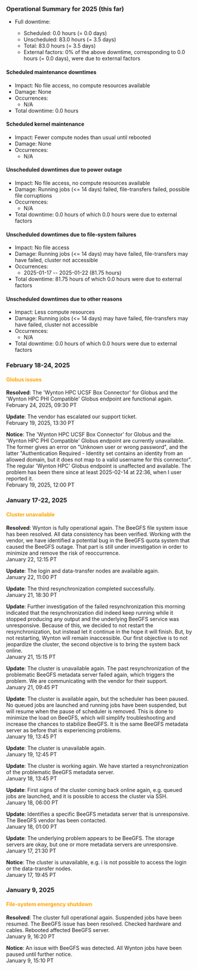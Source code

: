 ### Operational Summary for 2025 (this far)

* Full downtime:

  - Scheduled: 0.0 hours (= 0.0 days)
  - Unscheduled: 83.0 hours (= 3.5 days)
  - Total: 83.0 hours (= 3.5 days)
  - External factors: 0% of the above downtime, corresponding to 0.0
    hours (= 0.0 days), were due to external factors


#### Scheduled maintenance downtimes

* Impact: No file access, no compute resources available
* Damage: None
* Occurrences:
  - N/A
* Total downtime: 0.0 hours

#### Scheduled kernel maintenance

* Impact: Fewer compute nodes than usual until rebooted
* Damage: None
* Occurrences:
  - N/A

#### Unscheduled downtimes due to power outage

* Impact: No file access, no compute resources available
* Damage: Running jobs (<= 14 days) failed, file-transfers failed,
  possible file corruptions
* Occurrences:
  - N/A
* Total downtime: 0.0 hours of which 0.0 hours were due to external
  factors
  
#### Unscheduled downtimes due to file-system failures

* Impact: No file access
* Damage: Running jobs (<= 14 days) may have failed, file-transfers
  may have failed, cluster not accessible
* Occurrences:
  - 2025-01-17 -- 2025-01-22 (81.75 hours)
* Total downtime: 81.75 hours of which 0.0 hours were due to external
  factors

#### Unscheduled downtimes due to other reasons

* Impact: Less compute resources
* Damage: Running jobs (<= 14 days) may have failed, file-transfers
  may have failed, cluster not accessible
* Occurrences:
  - N/A
* Total downtime: 0.0 hours of which 0.0 hours were due to external
  factors


### February 18-24, 2025

#### <span style="color: orange;">Globus issues</span>

**Resolved**: The 'Wynton HPC UCSF Box Connector' for Globus and the
'Wynton HPC PHI Compatible' Globus endpoint are functional again.
<br><span class="timestamp">February 24, 2025, 09:30 PT</span>

**Update**: The vendor has escalated our support ticket.
<br><span class="timestamp">February 19, 2025, 13:30 PT</span>

**Notice**: The 'Wynton HPC UCSF Box Connector' for Globus and the
'Wynton HPC PHI Compatible' Globus endpoint are currently
unavailable. The former gives an error on "Unknown user or wrong
password", and the latter "Authentication Required - Identity set
contains an identity from an allowed domain, but it does not map to a
valid username for this connector". The regular 'Wynton HPC' Globus
endpoint is unaffected and available. The problem has been there since
at least 2025-02-14 at 22:36, when I user reported it.
<br><span class="timestamp">February 19, 2025, 12:00 PT</span>


### January 17-22, 2025

#### <span style="color: orange;">Cluster unavailable</span>

**Resolved**: Wynton is fully operational again. The BeeGFS file
system issue has been resolved. All data consistency has been
verified. Working with the vendor, we have identified a potential bug
in the BeeGFS quota system that caused the BeeGFS outage. That part is
still under investigation in order to minimize and remove the risk of
reoccurrence.
<br><span class="timestamp">January 22, 12:15 PT</span>

**Update**: The login and data-transfer nodes are available again.
<br><span class="timestamp">January 22, 11:00 PT</span>

**Update**: The third resynchronization completed successfully.
<br><span class="timestamp">January 21, 18:30 PT</span>

**Update**: Further investigation of the failed resynchronization this
morning indicated that the resynchronization did indeed keep running
while it stopped producing any output and the underlying BeeGFS
service was unresponsive. Because of this, we decided to not restart
the resynchronization, but instead let it continue in the hope it will
finish. But, by not restarting, Wynton will remain inaccessible. Our
first objective is to not jeopardize the cluster, the second objective
is to bring the system back online.
<br><span class="timestamp">January 21, 15:15 PT</span>

**Update**: The cluster is unavailable again. The past
resynchronization of the problematic BeeGFS metadata server failed
again, which triggers the problem. We are communicating with the
vendor for their support.
<br><span class="timestamp">January 21, 09:45 PT</span>

**Update**: The cluster is available again, but the scheduler has been
paused. No queued jobs are launched and running jobs have been
suspended, but will resume when the pause of scheduler is
removed. This is done to minimize the load on BeeGFS, which will
simplify troubleshooting and increase the chances to stabilize
BeeGFS. It is the same BeeGFS metadata server as before that is
experiencing problems.
<br><span class="timestamp">January 19, 13:45 PT</span>

**Update**: The cluster is unavailable again.
<br><span class="timestamp">January 19, 12:45 PT</span>

**Update**: The cluster is working again. We have started a
resynchronization of the problematic BeeGFS metadata server.
<br><span class="timestamp">January 18, 13:45 PT</span>

**Update**: First signs of the cluster coming back online again,
e.g. queued jobs are launched, and it is possible to access the
cluster via SSH.
<br><span class="timestamp">January 18, 06:00 PT</span>

**Update**: Identifies a specific BeeGFS metadata server that is
unresponsive. The BeeGFS vendor has been contacted.
<br><span class="timestamp">January 18, 01:00 PT</span>

**Update**: The underlying problem appears to be BeeGFS. The storage
servers are okay, but one or more metadata servers are unresponsive.
<br><span class="timestamp">January 17, 21:30 PT</span>

**Notice**: The cluster is unavailable, e.g. i is not possible to
access the login or the data-transfer nodes.
<br><span class="timestamp">January 17, 19:45 PT</span>

<!--
## When BeeGFS was down
start: 2025-01-21T09:45:00
stop: 2025-01-22T12:15:00
length: 27h30m
severity: major-outage
affected: beegfs
reason: beegfs

## When BeeGFS was down
start: 2025-01-19T12:45:00
stop: 2025-01-19T13:45:00
length: 1h00m
severity: major-outage
affected: beegfs
reason: beegfs

## When scheduler was down
start: 2025-01-19T12:45:00
stop: 2025-01-22T12:15:00
length: 71h30m
severity: major-outage
affected: jobs, beegfs, compute, *
reason: beegfs

## When scheduler was down
start: 2025-01-17T19:45:00
stop: 2025-01-18T06:00:00
length: 10h15m
severity: major-outage
affected: jobs, beegfs, compute, *
reason: beegfs

## total length on scheduler being down due to BeeGFS: 81h45m
 -->


### January 9, 2025

#### <span style="color: orange;">File-system emergency shutdown</span>

**Resolved**: The cluster full operational again. Suspended jobs have
been resumed. The BeeGFS issue has been resolved. Checked hardware and
cables. Rebooted affected BeeGFS server.
<br><span class="timestamp">January 9, 16:20 PT</span>

**Notice**: An issue with BeeGFS was detected. All Wynton jobs have
been paused until further notice.
<br><span class="timestamp">January 9, 15:10 PT</span>

<!--
start: 2025-01-09T15:10:00
stop: 2025-01-09T16:20:00
length: 1.2 hours
severity: major-outage
affected: jobs, beegfs, compute, *
reason: beegfs
 -->

